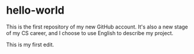 # hello-world
This is the first repository of my new GitHub account. It's also a new stage of my CS career, and I choose to use English to describe my project. 

This is my first edit.
